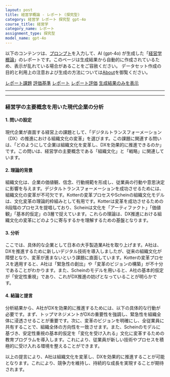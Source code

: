 ```yaml
---
layout: post
title: 経営学概論 - レポート (探究型)
category: 経営学 レポート 探究型 gpt-4o
course_title: 経営学
category_name: レポート
assignment_type: 探究型
model_name: gpt-4o
---
```


以下のコンテンツは、[プロンプト](http://127.0.0.1:8000/generated/経営学/gpt-4o/prompt_レポート-探究型.md)を入力して、AI (gpt-4o) が生成した「[経営学概論](/contents/経営学/)」のレポートです。このページは生成結果から自動的に作成されているため、表示が乱れている場合があることをご容赦ください。
データセット作成の目的と利用上の注意および生成の方法については[About](/About)を御覧ください。

[レポート課題](../レポート課題-探究型)
[評価基準](../評価基準-探究型)
[レポート](../レポート-探究型)
[レポート評価](../レポート評価-探究型)
[生成結果のみを表示](http://127.0.0.1:8000/generated/経営学/gpt-4o/レポート-探究型.md)
  

***
***
  
### 経営学の主要概念を用いた現代企業の分析

#### 1. 問いの設定
現代企業が直面する経営上の課題として、「デジタルトランスフォーメーション（DX）の推進における組織文化の変革」を選びます。この課題に関連する問いは、「どのようにして企業は組織文化を変革し、DXを効果的に推進できるのか」です。この問いは、経営学の主要概念である「組織文化」と「戦略」に関連しています。

#### 2. 理論的背景
組織文化は、企業の価値観、信念、行動規範を形成し、従業員の行動や意思決定に影響を与えます。デジタルトランスフォーメーションを成功させるためには、組織文化の変革が不可欠です。Kotterの変革プロセスやScheinの組織文化モデルは、文化変革の理論的枠組みとして有用です。Kotterは変革を成功させるための8段階のプロセスを提唱しており、Scheinは文化を「アーティファクト」「価値観」「基本的仮定」の3層で捉えています。これらの理論は、DX推進における組織文化の変革にどのように寄与するかを理解するための基盤となります。

#### 3. 分析
ここでは、具体的な企業として日本の大手製造業A社を取り上げます。A社は、DXを推進するために新しいデジタル技術を導入しましたが、従来の組織文化が障壁となり、変革が進まないという課題に直面しています。Kotterの変革プロセスを適用すると、A社は「緊急性の創出」や「変革のビジョンの構築」が不十分であることがわかります。また、Scheinのモデルを用いると、A社の基本的仮定が「安定性重視」であり、これがDX推進の妨げとなっていることが明らかです。

#### 4. 結論と提言
分析結果から、A社がDXを効果的に推進するためには、以下の具体的な行動が必要です。まず、トップマネジメントがDXの重要性を強調し、緊急性を組織全体に浸透させることが重要です。次に、変革のビジョンを明確にし、全従業員に共有することで、組織全体の方向性を一致させます。また、Scheinのモデルに基づき、安定性重視の基本的仮定を「変化を受け入れる」文化に変革するための教育プログラムを導入します。これにより、従業員が新しい技術やプロセスを積極的に受け入れる環境を整えることができます。

以上の提言により、A社は組織文化を変革し、DXを効果的に推進することが可能となります。これにより、競争力を維持し、持続的な成長を実現することが期待されます。
